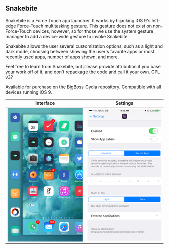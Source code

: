 Snakebite
----------------

Snakebite is a Force Touch app launcher. It works by hijacking iOS 9's left-edge Force-Touch multitasking gesture. This gesture does not exist on non-Force-Touch devices, however, so for those we use the system gesture manager to add a device-wide gesture to invoke Snakebite.

Snakebite allows the user several customization options, such as a light and dark mode, choosing between showing the user's favorite apps or most recently used apps, number of apps shown, and more. 

Feel free to learn from Snakebite, but please provide attribution if you base your work off of it, and don't repackage the code and call it your own. GPL v3?

Available for purchase on the BigBoss Cydia repository. Compatible with all devices running iOS 9.

Interface                     | Settings 
:----------------------------:|:-----------------------------:
![Interface](/interface.PNG)  | ![Settings](/settings.PNG)
